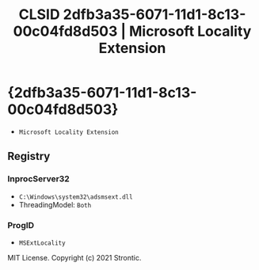 ﻿---
title: "CLSID 2dfb3a35-6071-11d1-8c13-00c04fd8d503 | Microsoft Locality Extension"
excerpt: What is COM-Object CLSID 2dfb3a35-6071-11d1-8c13-00c04fd8d503?
---

# {2dfb3a35-6071-11d1-8c13-00c04fd8d503}

* `Microsoft Locality Extension`

## Registry


### InprocServer32

* `C:\Windows\system32\adsmsext.dll`
* ThreadingModel: `Both`

### ProgID

* `MSExtLocality`

MIT License. Copyright (c) 2021 Strontic.



